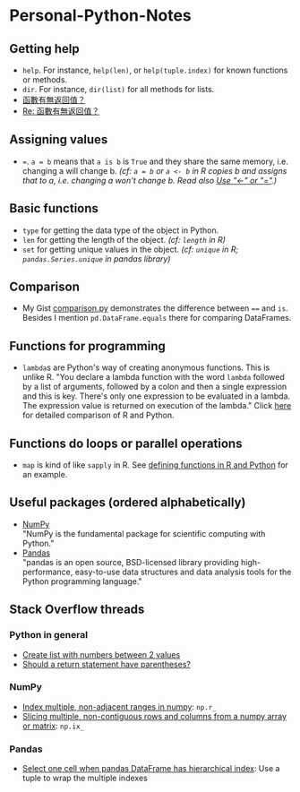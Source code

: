 # Personal-Python-Notes
## Getting help
* `help`. For instance, `help(len)`, or `help(tuple.index)` for known functions or methods.
* `dir`. For instance, `dir(list)` for all methods for lists.
* [函數有無返回值？](https://www.ptt.cc/bbs/Python/M.1514366821.A.326.html)
* [Re: 函數有無返回值？](https://www.ptt.cc/bbs/Python/M.1514546205.A.FEE.html)

## Assigning values
* `=`. `a = b` means that `a is b` is `True` and they share the same memory, i.e. changing a will change b. _(cf: `a = b` or `a <- b` in R copies b and assigns that to a, i.e. changing a won't change b. Read also [Use "<-" or "="](https://corytu.github.io/Coursera-R-Mentoring/use-equal-or-arrow.html).)_

## Basic functions
* `type` for getting the data type of the object in Python.
* `len` for getting the length of the object. _(cf: `length` in R)_
* `set` for getting unique values in the object. _(cf: `unique` in R; `pandas.Series.unique` in pandas library)_

## Comparison
* My Gist [comparison.py](https://gist.github.com/corytu/c4fbd7c330c8a33c45965c5cad16ab38) demonstrates the difference between `==` and `is`. Besides I mention `pd.DataFrame.equals` there for comparing DataFrames.

## Functions for programming
* `lambda`s are Python's way of creating anonymous functions. This is unlike R. "You declare a lambda function with the word `lambda` followed by a list of arguments, followed by a colon and then a single expression and this is key. There's only one expression to be evaluated in a lambda. The expression value is returned on execution of the lambda." Click [here](Defining_functions_in_R_and_Python.md) for detailed comparison of R and Python.

## Functions do loops or parallel operations
* `map` is kind of like `sapply` in R. See [defining functions in R and Python](Defining_functions_in_R_and_Python.md) for an example.

## Useful packages (ordered alphabetically)
* [NumPy](http://www.numpy.org)<br>
"NumPy is the fundamental package for scientific computing with Python."
* [Pandas](https://pandas.pydata.org)<br>
"pandas is an open source, BSD-licensed library providing high-performance, easy-to-use data structures and data analysis tools for the Python programming language."

## Stack Overflow threads
### Python in general
* [Create list with numbers between 2 values](https://stackoverflow.com/questions/18265935/python-create-list-with-numbers-between-2-values)
* [Should a return statement have parentheses?](https://stackoverflow.com/questions/4978567/should-a-return-statement-have-parentheses)

### NumPy
* [Index multiple, non-adjacent ranges in numpy](https://stackoverflow.com/questions/34188620/index-multiple-non-adjacent-ranges-in-numpy): `np.r_`
* [Slicing multiple, non-contiguous rows and columns from a numpy array or matrix](https://www.reddit.com/r/learnpython/comments/33buya/slicing_multiple_noncontiguous_rows_and_columns/): `np.ix_`

### Pandas
* [Select one cell when pandas DataFrame has hierarchical index](https://stackoverflow.com/questions/35611786/select-one-cell-when-pandas-dataframe-has-hierarchical-index): Use a tuple to wrap the multiple indexes
